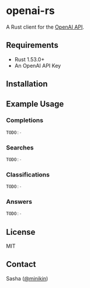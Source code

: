 # openai-rs

A Rust client for the [OpenAI API](https://beta.openai.com/).

## Requirements

- Rust 1.53.0+
- An OpenAI API Key


## Installation


## Example Usage


### Completions


```rust
TODO:-
```

### Searches

```rust
TODO:-
```

### Classifications

```rust
TODO:-
```

### Answers

```rust
TODO:-
```

## License

MIT

## Contact

Sasha ([@minikin](https://twitter.com/minikin))
